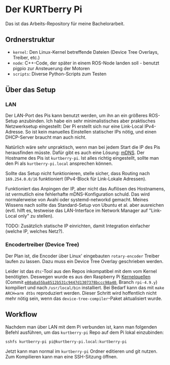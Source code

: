 # Der KURTberry Pi

Das ist das Arbeits-Repository für meine Bachelorarbeit.

## Ordnerstruktur

* `kernel`: Den Linux-Kernel betreffende Dateien (Device Tree Overlays, Treiber, etc.)
* `node`: C++-Code, der später in einem ROS-Node landen soll - benutzt pigpio zur Ansteuerung der Motoren
* `scripts`: Diverse Python-Scripts zum Testen

## Über das Setup

### LAN

Der LAN-Port des Pis kann benutzt werden, um ihn an ein größeres ROS-Setup
anzubinden. Ich habe ein sehr minimalistisches aber praktisches Netzwerksetup
eingestellt: Der Pi erstellt sich nur eine Link-Local IPv4-Adresse. So ist kein
manuelles Einstellen statischer IPs nötig, und einen DHCP-Server braucht man
auch nicht.

Natürlich wäre sehr unpraktisch, wenn man bei jedem Start die IP des Pis
herausfinden müsste. Dafür gibt es auch eine Lösung: [mDNS][]. Der Hostname des
Pis ist `kurtberry-pi`. Ist alles richtig eingestellt, sollte man den Pi als
`kurtberry-pi.local` ansprechen können.

Sollte das Setup nicht funktionieren, stelle sicher, dass Routing nach
`169.254.0.0/16` funktioniert (IPv4-Block für Link-Lokale Adressen).

Funktioniert das Anpingen der IP, aber nicht das Auflösen des Hostnamens, ist
vermutlich eine fehlerhafte mDNS-Konfiguration schuld. Das wird normalerweise
von Avahi oder systemd-networkd gemacht. Meines Wissens nach sollte das
Standard-Setup von Ubuntu et al. aber ausreichen (evtl. hilft es, testweise das
LAN-Interface im Network Manager auf "Link-Local only" zu stellen).

TODO: Zusätzlich statische IP einrichten, damit Integration einfacher (welche
IP, welches Netz?).

[mDNS]: https://en.wikipedia.org/wiki/Multicast_DNS

### Encodertreiber (Device Tree)

Der Plan ist, die Encoder über Linux' eingebauten `rotary-encoder` Treiber
laufen zu lassen. Dazu muss ein Device Tree Overlay geschrieben werden.

Leider ist das `dtc`-Tool aus den Repos inkompatibel mit dem vom Kernel
benötigten. Deswegen wurde es aus den Raspberry Pi [Kernelquellen] (Commit
[`e80a8a55ba8512b531c9447d1307378bccc98a40`][kernel-commit], Branch `rpi-4.9.y`)
kompiliert und nach `/usr/local/bin` installiert. Bei Bedarf kann das mit
`make ARCH=arm dtbs` reproduziert werden. Dieser Schritt wird hoffentlich nicht
mehr nötig sein, wenn das `device-tree-compiler`-Paket aktualisiert wurde.

[Kernelquellen]: https://github.com/raspberrypi/linux
[kernel-commit]: https://github.com/raspberrypi/linux/commit/e80a8a55ba8512b531c9447d1307378bccc98a40

## Workflow

Nachdem man über LAN mit dem Pi verbunden ist, kann man folgenden Befehl
ausführen, um das `kurtberry-pi` Repo auf dem Pi lokal einzubinden:

    sshfs kurtberry-pi pi@kurtberry-pi.local:kurtberry-pi

Jetzt kann man normal im `kurtberry-pi` Ordner editieren und git nutzen. Zum
Kompilieren kann man eine SSH-Sitzung öffnen.
